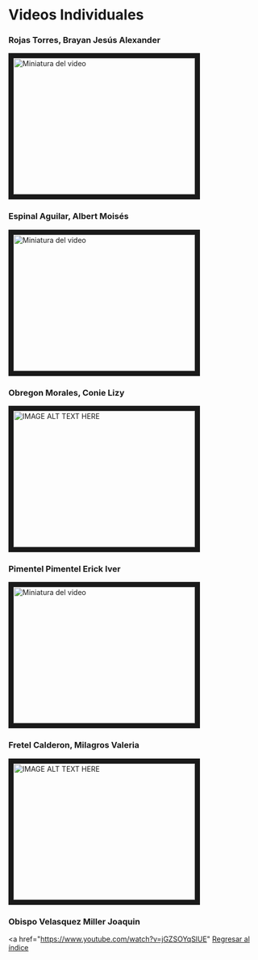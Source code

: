 # Videos Individuales

### Rojas Torres, Brayan Jesús Alexander
<a href="https://www.youtube.com/watch?feature=player_embedded&v=-0XHk6yLnXM" target="_blank"><img src="http://img.youtube.com/vi/-0XHk6yLnXM/0.jpg" alt="Miniatura del video" width="360" height="270" border="10" /></a>

### Espinal Aguilar, Albert Moisés
<a href="https://www.youtube.com/watch?v=ctz2kcvv9XI&ab_channel=ALBERTMOISESESPINALAGUILAR" target="_blank"><img src="http://img.youtube.com/vi/ctz2kcvv9XI/0.jpg" alt="Miniatura del video" width="360" height="270" border="10" /></a>


### Obregon Morales, Conie Lizy
<a href="https://www.youtube.com/watch?v=CkHa_isreRU
" target="_blank"><img src="https://i.ytimg.com/an_webp/CkHa_isreRU/mqdefault_6s.webp?du=3000&sqp=CJe8lLEG&rs=AOn4CLCfZ0xfREUxUGizl_zEMVWt_ZUUfA" 
alt="IMAGE ALT TEXT HERE" width="360" height="270" border="10" /></a>

### Pimentel Pimentel Erick Iver
<a href="https://youtu.be/9ZeEKHuBYWI" target="_blank"><img src="http://img.youtube.com/vi/ctz2kcvv9XI/0.jpg" alt="Miniatura del video" width="360" height="270" border="10" /></a>
 

### Fretel Calderon, Milagros Valeria
<a href="https://www.youtube.com/watch?v=kuRWHjkjdBQ"
target="_blank"><img src="https://i9.ytimg.com/vi_webp/kuRWHjkjdBQ/mq2.webp?sqp=COSflrEG-oaymwEmCMACELQB8quKqQMa8AEB-AH-CYAC0AWKAgwIABABGC0gSih_MA8=&rs=AOn4CLDVbUf542N1G6f11fJFs3bhSpWKYA" 
alt="IMAGE ALT TEXT HERE" width="360" height="270" border="10" /></a>

### Obispo Velasquez Miller Joaquin
<a href="https://www.youtube.com/watch?v=jGZSOYqSlUE"
[Regresar al índice](Indice.md)
